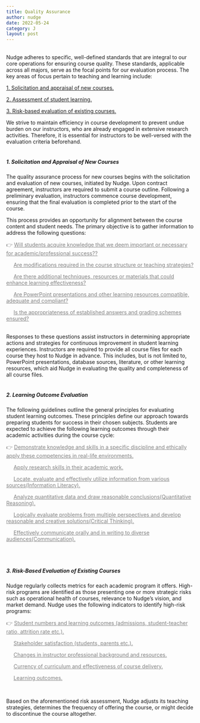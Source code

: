 ```yaml
---
title: Quality Assurance
author: nudge
date: 2022-05-24
category: J
layout: post
---
```


<br>
Nudge adheres to specific, well-defined standards that are integral to our core operations for ensuring course quality. These standards, applicable across all majors, serve as the focal points for our evaluation process. The key areas of focus pertain to teaching and learning include:

<u>1. Solicitation and appraisal of new courses.</u>

<u>2. Assessment of student learning.</u>

<u>3. Risk-based evaluation of existing courses.</u>

We strive to maintain efficiency in course development to prevent undue burden on our instructors, who are already engaged in extensive research activities. Therefore, it is essential for instructors to be well-versed with the evaluation criteria beforehand.
<br>
<br>

##### 1.	Solicitation and Appraisal of New Courses 
The quality assurance process for new courses begins with the solicitation and evaluation of new courses, initiated by Nudge. Upon contract agreement, instructors are required to submit a course outline. Following a preliminary evaluation, instructors commence course development, ensuring that the final evaluation is completed prior to the start of the course.

This process provides an opportunity for alignment between the course content and student needs. The primary objective is to gather information to address the following questions: 

<font color="gray">

👉 <u>Will students acquire knowledge that we deem important or necessary for academic/professional success??</u><br>

&nbsp;&nbsp;&nbsp;&nbsp;&nbsp;<u>Are modifications required in the course structure or teaching strategies? </u><br>

&nbsp;&nbsp;&nbsp;&nbsp;&nbsp;<u>Are there additional techniques, resources or materials that could enhance learning effectiveness? </u><br>

&nbsp;&nbsp;&nbsp;&nbsp;&nbsp;<u>Are PowerPoint presentations and other learning resources compatible, adequate and compliant? </u><br>

&nbsp;&nbsp;&nbsp;&nbsp;&nbsp;<u>Is the appropriateness of established answers and grading schemes ensured?</u><br>
</font>
<br>

Responses to these questions assist instructors in determining appropriate actions and strategies for continuous improvement in student learning experiences. Instructors are required to provide all course files for each course they host to Nudge in advance. This includes, but is not limited to, PowerPoint presentations, database sources, literature, or other learning resources, which aid Nudge in evaluating the quality and completeness of all course files.
<br>
<br>

##### 2. Learning Outcome Evaluation 
The following guidelines outline the general principles for evaluating student learning outcomes. These principles define our approach towards preparing students for success in their chosen subjects. Students are expected to achieve the following learning outcomes through their academic activities during the course cycle:

<font color="gray">
  
👉 <u>Demonstrate knowledge and skills in a specific discipline and ethically apply these competencies in real-life environments. </u><br>

&nbsp;&nbsp;&nbsp;&nbsp;&nbsp;<u>Apply research skills in their academic work.</u><br>
  
&nbsp;&nbsp;&nbsp;&nbsp;&nbsp;<u>Locate, evaluate and effectively utilize information from various sources(Information Literacy).</u><br>
  
&nbsp;&nbsp;&nbsp;&nbsp;&nbsp;<u>Analyze quantitative data and draw reasonable conclusions(Quantitative Reasoning).</u><br>
  
&nbsp;&nbsp;&nbsp;&nbsp;&nbsp;<u>Logically evaluate problems from multiple perspectives and develop reasonable and creative solutions(Critical Thinking).</u><br>

&nbsp;&nbsp;&nbsp;&nbsp;&nbsp;<u>Effectively communicate orally and in writing to diverse audiences(Communication).</u><br>

</font>
<br>
<br>

##### 3.	Risk-Based Evaluation of Existing Courses 
Nudge regularly collects metrics for each academic program it offers. High-risk programs are identified as those presenting one or more strategic risks such as operational health of courses, relevance to Nudge’s vision, and market demand. Nudge uses the following indicators to identify high-risk programs: 

<font color="gray">

👉  <u>Student numbers and learning outcomes (admissions, student-teacher ratio, attrition rate etc.). </u><br>

&nbsp;&nbsp;&nbsp;&nbsp;&nbsp;<u>Stakeholder satisfaction (students, parents etc.).</u><br>

&nbsp;&nbsp;&nbsp;&nbsp;&nbsp;<u>Changes in instructor professional background and resources.</u><br>

&nbsp;&nbsp;&nbsp;&nbsp;&nbsp;<u>Currency of curriculum and effectiveness of course delivery.</u><br>

&nbsp;&nbsp;&nbsp;&nbsp;&nbsp;<u>Learning outcomes. </u><br>

</font>
<br>

Based on the aforementioned risk assessment, Nudge adjusts its teaching strategies, determines the frequency of offering the course, or might decide to discontinue the course altogether.
 
<br>
<br>
